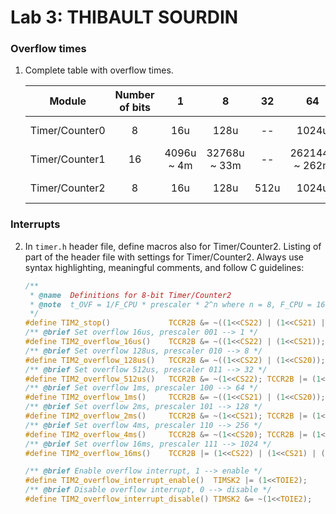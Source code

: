 # Lab 3: THIBAULT SOURDIN

### Overflow times

1. Complete table with overflow times.

    | **Module** | **Number of bits** | **1** | **8** | **32** | **64** | **128** | **256** | **1024** |
   | :-: | :-: | :-: | :-: | :-: | :-: | :-: | :-: | :-: |
   | Timer/Counter0 | 8  | 16u         | 128u         | --   | 1024u          | --    | 4096u ~ 4m | 16384u ~ 16m |
   | Timer/Counter1 | 16 | 4096u ~ 4m  | 32768u ~ 33m | --   | 262144u ~ 262m | --    | 1.048576   | 4.194304     |
   | Timer/Counter2 | 8  | 16u         | 128u         | 512u | 1024u          | 2048u | 4096u      | 16384u ~ 16m |

### Interrupts

2. In `timer.h` header file, define macros also for Timer/Counter2. Listing of part of the header file with settings for Timer/Counter2. Always use syntax highlighting, meaningful comments, and follow C guidelines:

   ```c
   /**
    * @name  Definitions for 8-bit Timer/Counter2
    * @note  t_OVF = 1/F_CPU * prescaler * 2^n where n = 8, F_CPU = 16 MHz
    */
   #define TIM2_stop()             TCCR2B &= ~((1<<CS22) | (1<<CS21) | (1<<CS20));
   /** @brief Set overflow 16us, prescaler 001 --> 1 */
   #define TIM2_overflow_16us()    TCCR2B &= ~((1<<CS22) | (1<<CS21)); TCCR2B |= (1<<CS20);
   /** @brief Set overflow 128us, prescaler 010 --> 8 */
   #define TIM2_overflow_128us()   TCCR2B &= ~((1<<CS22) | (1<<CS20)); TCCR2B |= (1<<CS21);
   /** @brief Set overflow 512us, prescaler 011 --> 32 */
   #define TIM2_overflow_512us()   TCCR2B &= ~(1<<CS22); TCCR2B |= (1<<CS21) | (1<<CS20);
   /** @brief Set overflow 1ms, prescaler 100 --> 64 */
   #define TIM2_overflow_1ms()     TCCR2B &= ~((1<<CS21) | (1<<CS20)); TCCR2B |= (1<<CS22);
   /** @brief Set overflow 2ms, prescaler 101 --> 128 */
   #define TIM2_overflow_2ms()     TCCR2B &= ~(1<<CS21); TCCR2B |= (1<<CS22) | (1<<CS20);
   /** @brief Set overflow 4ms, prescaler 110 --> 256 */
   #define TIM2_overflow_4ms()     TCCR2B &= ~(1<<CS20); TCCR2B |= (1<<CS22 | 1<<CS21);
   /** @brief Set overflow 16ms, prescaler 111 --> 1024 */
   #define TIM2_overflow_16ms()    TCCR2B |= (1<<CS22) | (1<<CS21) | (1<<CS20);

   /** @brief Enable overflow interrupt, 1 --> enable */
   #define TIM2_overflow_interrupt_enable()  TIMSK2 |= (1<<TOIE2);
   /** @brief Disable overflow interrupt, 0 --> disable */
   #define TIM2_overflow_interrupt_disable() TIMSK2 &= ~(1<<TOIE2);
   ```